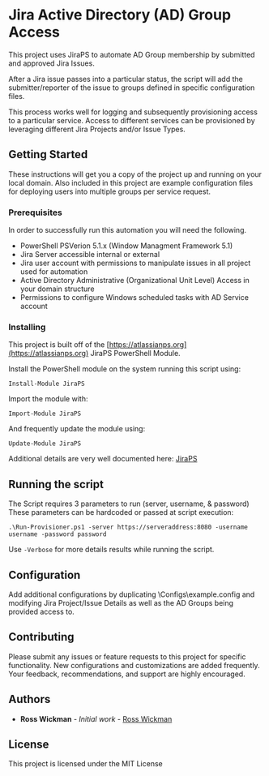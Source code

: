 # Jira Active Directory (AD) Group Access

This project uses JiraPS to automate AD Group membership by submitted and approved Jira Issues.

After a Jira issue passes into a particular status, the script will add the submitter/reporter of the issue to groups defined in specific configuration files.

This process works well for logging and subsequently provisioning access to a particular service. Access to different services can be provisioned by leveraging different Jira Projects and/or Issue Types.

## Getting Started

These instructions will get you a copy of the project up and running on your local domain. Also included in this project are example configuration files for deploying users into multiple groups per service request.

### Prerequisites

In order to successfully run this automation you will need the following.

* PowerShell PSVerion 5.1.x (Window Managment Framework 5.1)
* Jira Server accessible internal or external
* Jira user account with permissions to manipulate issues in all project used for automation
* Active Directory Administrative (Organizational Unit Level) Access in your domain structure
* Permissions to configure Windows scheduled tasks with AD Service account

### Installing

This project is built off of the [https://atlassianps.org](https://atlassianps.org) JiraPS PowerShell Module. 

Install the PowerShell module on the system running this script using: 

```
Install-Module JiraPS
```

Import the module with:

```
Import-Module JiraPS
```

And frequently update the module using:

```
Update-Module JiraPS
```

Additional details are very well documented here: [JiraPS](https://atlassianps.org/docs/JiraPS/)

## Running the script

The Script requires 3 parameters to run (server, username, & password)
These parameters can be hardcoded or passed at script execution:
```
.\Run-Provisioner.ps1 -server https://serveraddress:8080 -username username -password password
```
Use `-Verbose` for more details results while running the script.

## Configuration
Add additional configurations by duplicating \Configs\example.config and modifying Jira Project/Issue Details as well as the AD Groups being provided access to.

## Contributing
Please submit any issues or feature requests to this project for specific functionality.
New configurations and customizations are added frequently. Your feedback, recommendations, and support are highly encouraged.

## Authors
* **Ross Wickman** - *Initial work* - [Ross Wickman](https://rosswickman.com)

## License
This project is licensed under the MIT License
